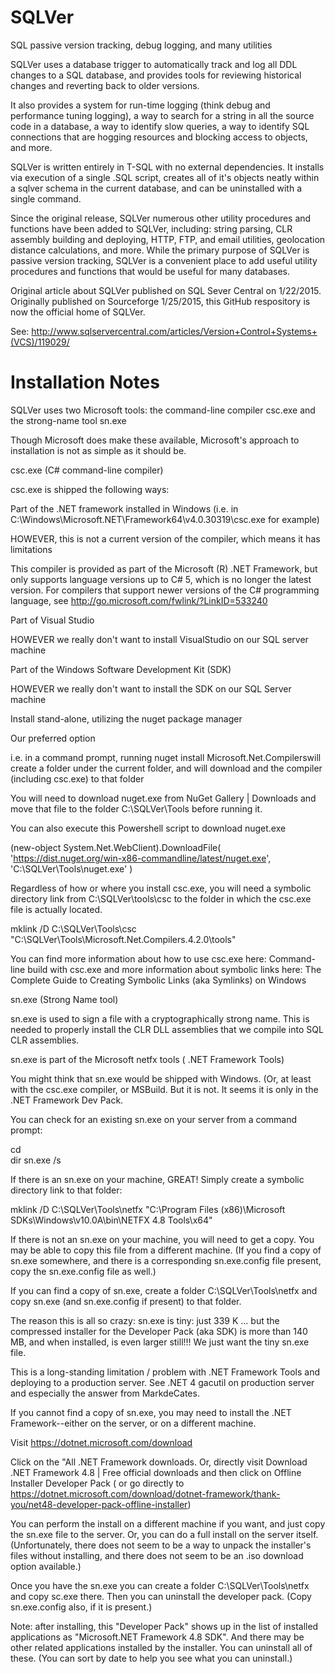 # SQLVer
SQL passive version tracking, debug logging, and many utilities

SQLVer uses a database trigger to automatically track and log all DDL changes to a SQL database, and provides tools for reviewing historical changes and reverting back to older versions.

It also provides a system for run-time logging (think debug and performance tuning logging), a way to search for a string in all the source code in a database, a way to identify slow queries, a way to identify SQL connections that are hogging resources and blocking access to objects, and more.

SQLVer is written entirely in T-SQL with no external dependencies. It installs via execution of a single .SQL script, creates all of it's objects neatly within a sqlver schema in the current database, and can be uninstalled with a single command.

Since the original release, SQLVer numerous other utility procedures and functions have been added to SQLVer, including:  string parsing, CLR assembly building and deploying, HTTP, FTP, and email utilities, geolocation distance calculations, and more.  While the primary purpose of SQLVer is passive version tracking, SQLVer is a convenient place to add useful utility procedures and functions that would be useful for many databases.

Original article about SQLVer published on SQL Sever Central on 1/22/2015.  Originally published on Sourceforge 1/25/2015, this GitHub respository is now the official home of SQLVer.

See:  http://www.sqlservercentral.com/articles/Version+Control+Systems+(VCS)/119029/


# Installation Notes

SQLVer uses two Microsoft tools:  the command-line  compiler csc.exe and the strong-name tool sn.exe

Though Microsoft does make these available, Microsoft's approach to installation is not as simple as it should be.

csc.exe (C# command-line compiler)

csc.exe is shipped the following ways:

Part of the .NET framework installed in Windows (i.e. in C:\Windows\Microsoft.NET\Framework64\v4.0.30319\csc.exe for example)

HOWEVER, this is not a current version of the compiler, which means it has limitations

This compiler is provided as part of the Microsoft (R) .NET Framework, but only supports language versions up to C# 5, which is no longer the latest version. For compilers that support newer versions of the C# programming language, see http://go.microsoft.com/fwlink/?LinkID=533240

Part of Visual Studio

HOWEVER we really don't want to install VisualStudio on our SQL server machine

Part of the Windows Software Development Kit (SDK)

HOWEVER we really don't want to install the SDK on our SQL Server machine

Install stand-alone, utilizing the nuget package manager

Our preferred option

i.e. in a command prompt, running nuget install Microsoft.Net.Compilerswill create a folder under the current folder, and will download and the compiler (including csc.exe) to that folder

You will need to download nuget.exe from NuGet Gallery | Downloads and move that file to the folder C:\SQLVer\Tools before running it.

You can also execute this Powershell script to download nuget.exe

(new-object System.Net.WebClient).DownloadFile(
  'https://dist.nuget.org/win-x86-commandline/latest/nuget.exe',
  'C:\SQLVer\Tools\nuget.exe'
)

Regardless of how or where you install csc.exe, you will need a symbolic directory link from C:\SQLVer\tools\csc to the folder in which the csc.exe file is actually located.

mklink /D C:\SQLVer\Tools\csc "C:\SQLVer\Tools\Microsoft.Net.Compilers.4.2.0\tools"

You can find more information about how to use csc.exe here:  Command-line build with csc.exe and more information about symbolic links here:  The Complete Guide to Creating Symbolic Links (aka Symlinks) on Windows

sn.exe (Strong Name tool)

sn.exe is used to sign a file with a cryptographically strong name.  This is needed to properly install the CLR DLL assemblies that we compile into SQL CLR assemblies.

sn.exe is part of the Microsoft netfx tools ( .NET Framework Tools)

You might think that sn.exe would be shipped with Windows.  (Or, at least with the csc.exe compiler, or MSBuild.  But it is not.  It seems it is only in the .NET Framework Dev Pack.

You can check for an existing sn.exe on your server from a command prompt:

cd \
dir sn.exe /s

If there is an sn.exe on your machine, GREAT!  Simply create a symbolic directory link to that folder:

mklink /D C:\SQLVer\Tools\netfx "C:\Program Files (x86)\Microsoft SDKs\Windows\v10.0A\bin\NETFX 4.8 Tools\x64"

If there is not an sn.exe on your machine, you will need to get a copy.  You may be able to copy this file from a different machine.  (If you find a copy of sn.exe somewhere, and there is a corresponding sn.exe.config file present, copy the sn.exe.config file as well.)

If you can find a copy of sn.exe, create a folder  C:\SQLVer\Tools\netfx  and copy sn.exe (and sn.exe.config if present) to that folder.

The reason this is all so crazy: sn.exe is tiny:  just 339 K ... but the compressed installer for the Developer Pack (aka SDK) is more than 140 MB, and when installed, is even larger still!!!  We just want the tiny sn.exe file.

This is a long-standing limitation / problem with .NET Framework Tools and deploying to a production server.  See .NET 4 gacutil on production server and especially the answer from MarkdeCates. 

 If you cannot find a copy of sn.exe, you may need to install the .NET Framework--either on the server, or on a different machine.

Visit https://dotnet.microsoft.com/download



Click on the "All .NET Framework downloads.  Or, directly visit Download .NET Framework 4.8 | Free official downloads and then click on Offline Installer Developer Pack  ( or go directly to https://dotnet.microsoft.com/download/dotnet-framework/thank-you/net48-developer-pack-offline-installer)

You can perform the install on a different machine if you want, and just copy the sn.exe file to the server.  Or, you can do a full install on the server itself.  (Unfortunately, there does not seem to be a way to unpack the installer's files without installing, and there does not seem to be an .iso download option available.)

Once you have the sn.exe you can create a folder C:\SQLVer\Tools\netfx and copy sc.exe there.  Then you can uninstall the developer pack.  (Copy sn.exe.config also, if it is present.)

Note:  after installing, this "Developer Pack" shows up in the list of installed applications as "Microsoft.NET Framework 4.8 SDK".  And there may be other related applications installed by the installer.  You can uninstall all of these.  (You can sort by date to help you see what you can uninstall.)

